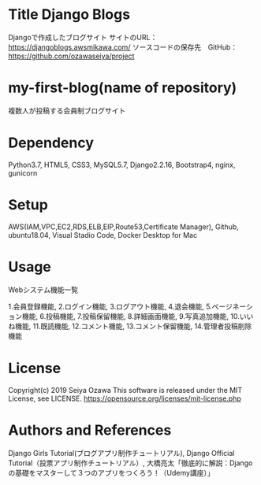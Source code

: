 # Title Django Blogs
Djangoで作成したブログサイト
サイトのURL： https://djangoblogs.awsmikawa.com/
ソースコードの保存先　GitHub：https://github.com/ozawaseiya/project

# my-first-blog(name of repository)
複数人が投稿する会員制ブログサイト

# Dependency
Python3.7, HTML5, CSS3, MySQL5.7, Django2.2.16, Bootstrap4, nginx, gunicorn

# Setup
AWS(IAM,VPC,EC2,RDS,ELB,EIP,Route53,Certificate Manager), Github, ubuntu18.04, Visual Stadio Code, Docker Desktop for Mac

# Usage
Webシステム機能一覧

1.会員登録機能, 2.ログイン機能, 3.ログアウト機能, 4.退会機能, 5.ページネーション機能, 6.投稿機能, 
7.投稿保留機能, 8.詳細画面機能, 9.写真追加機能, 10.いいね機能, 11.既読機能, 12.コメント機能, 13.コメント保留機能, 14.管理者投稿削除機能

# License
Copyright(c) 2019 Seiya Ozawa
This software is released under the MIT License, see LICENSE.
https://opensource.org/licenses/mit-license.php

# Authors and References
Django Girls Tutorial(ブログアプリ制作チュートリアル), Django Official Tutorial（投票アプリ制作チュートリアル）, 大橋亮太「徹底的に解説：Djangoの基礎をマスターして３つのアプリをつくろう！（Udemy講座）」

